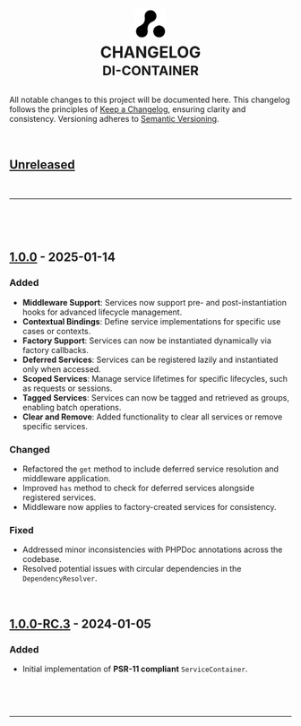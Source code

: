<h1 align="center" id="top">
    <picture>
        <source media="(prefers-color-scheme: dark)" srcset="./docs/media/artex-agency-logo-dark.png">
        <img width="54" alt="Artex Agency Logo" src="./docs/media/artex-agency-logo.png">
    </picture>    
    <br>
    <strong>
        CHANGELOG<br><sup>DI-CONTAINER</sup>
    </strong>
</h1>

All notable changes to this project will be documented here. This changelog follows the principles of [Keep a Changelog](https://keepachangelog.com/en/1.1.0/), ensuring clarity and consistency. Versioning adheres to [Semantic Versioning](https://semver.org/spec/v2.0.0.html).

&nbsp;

## [Unreleased]


<!--==============================--->
<br><hr><br> <!--# BEGIN CHANGELOG
==================================-->

&nbsp;

## [1.0.0] - 2025-01-14

### Added
- **Middleware Support**: Services now support pre- and post-instantiation hooks for advanced lifecycle management.
- **Contextual Bindings**: Define service implementations for specific use cases or contexts.
- **Factory Support**: Services can now be instantiated dynamically via factory callbacks.
- **Deferred Services**: Services can be registered lazily and instantiated only when accessed.
- **Scoped Services**: Manage service lifetimes for specific lifecycles, such as requests or sessions.
- **Tagged Services**: Services can now be tagged and retrieved as groups, enabling batch operations.
- **Clear and Remove**: Added functionality to clear all services or remove specific services.

### Changed
- Refactored the `get` method to include deferred service resolution and middleware application.
- Improved `has` method to check for deferred services alongside registered services.
- Middleware now applies to factory-created services for consistency.

### Fixed
- Addressed minor inconsistencies with PHPDoc annotations across the codebase.
- Resolved potential issues with circular dependencies in the `DependencyResolver`.


&nbsp;

## [1.0.0-RC.3] - 2024-01-05
### Added
- Initial implementation of **PSR-11 compliant** `ServiceContainer`.

&nbsp;


<!--==============================--->
<br><hr><br> <!--# BEGIN CHANGELOG
==================================-->

<!-- #########  PRERELEASE
---------------------------------------------------------------------->
[1.0.0-RC.3]:   https://github.com/artex-agency/di-container/compare/v1.0.0-RC.3...HEAD

<!--##########  STABLE
---------------------------------------------------------------------->
[1.0.0]:  https://github.com/artex-agency/di-container/compare/v1.0.0-RC.3...v1.0.0

<!-- ########  UNRELEASED [ temp container ]
---------------------------------------------------------------------->
[unreleased]:  https://github.com/artex-agency/di-container/compare/v1.0.0...HEAD